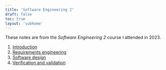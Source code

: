 ```yaml
---
title: 'Software Engineering 2'
draft: false
toc: true
layout: 'subhome'
---
```


These notes are from the *Software Engineering 2* course I attended in 2023.

1. [Introduction](intro)
2. [Requirements engineering](requirements)
3. [Software design](software-design)
4. [Verification and validation](verification-validation)
